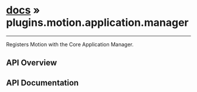 # [docs](index.md) » plugins.motion.application.manager
---

Registers Motion with the Core Application Manager.

## API Overview

## API Documentation

